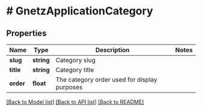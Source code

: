 # # GnetzApplicationCategory

## Properties

Name | Type | Description | Notes
------------ | ------------- | ------------- | -------------
**slug** | **string** | Category slug |
**title** | **string** | Category title |
**order** | **float** | The category order used for display purposes |

[[Back to Model list]](../../README.md#models) [[Back to API list]](../../README.md#endpoints) [[Back to README]](../../README.md)

